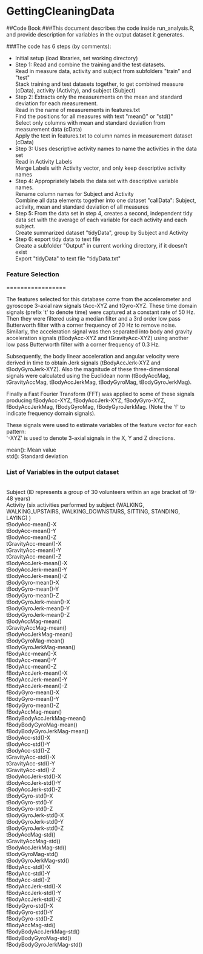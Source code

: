 # GettingCleaningData
##Code Book
###This document describes the code inside run_analysis.R, and provide description for variables in the output dataset it generates. 

###The code has 6 steps (by comments):

* Initial setup (load libraries, set working directory)
* Step 1: Read and combine the training and the test datasets.
<br/> Read in measure data, activity and subject from subfolders "train" and "test"
<br/> Stack training and test datasets together, to get combined measure (cData), activity (Activity), and subject (Subject)
* Step 2: Extracts only the measurements on the mean and standard deviation for each measurement.
<br/> Read in the name of measurements in features.txt
<br/> Find the positions for all measures with text "mean()" or "std()"
<br/> Select only columns with mean and standard deviation from measurement data (cData)
<br/> Apply the text in features.txt to column names in measurement dataset (cData)
* Step 3: Uses descriptive activity names to name the activities in the data set
<br/> Read in Activity Labels
<br/> Merge Labels with Activity vector, and only keep descriptive activity names
* Step 4: Appropriately labels the data set with descriptive variable names.
<br/> Rename column names for Subject and Activity
<br/> Combine all data elements together into one dataset "callData": Subject, activity, mean and standard deviation of all measures
* Step 5: From the data set in step 4, creates a second, independent tidy data set with the average of each variable for each activity and each subject.
<br/> Create summarized dataset "tidyData", group by Subject and Activity
* Step 6: export tidy data to text file
<br/> Create a subfolder "Output" in current working directory, if it doesn't exist
<br/> Export "tidyData" to text file "tidyData.txt"

### Feature Selection 
=================

The features selected for this database come from the accelerometer and gyroscope 3-axial raw signals tAcc-XYZ and tGyro-XYZ. These time domain signals (prefix 't' to denote time) were captured at a constant rate of 50 Hz. Then they were filtered using a median filter and a 3rd order low pass Butterworth filter with a corner frequency of 20 Hz to remove noise. Similarly, the acceleration signal was then separated into body and gravity acceleration signals (tBodyAcc-XYZ and tGravityAcc-XYZ) using another low pass Butterworth filter with a corner frequency of 0.3 Hz. 

Subsequently, the body linear acceleration and angular velocity were derived in time to obtain Jerk signals (tBodyAccJerk-XYZ and tBodyGyroJerk-XYZ). Also the magnitude of these three-dimensional signals were calculated using the Euclidean norm (tBodyAccMag, tGravityAccMag, tBodyAccJerkMag, tBodyGyroMag, tBodyGyroJerkMag). 

Finally a Fast Fourier Transform (FFT) was applied to some of these signals producing fBodyAcc-XYZ, fBodyAccJerk-XYZ, fBodyGyro-XYZ, fBodyAccJerkMag, fBodyGyroMag, fBodyGyroJerkMag. (Note the 'f' to indicate frequency domain signals). 

These signals were used to estimate variables of the feature vector for each pattern:  
'-XYZ' is used to denote 3-axial signals in the X, Y and Z directions.

mean(): Mean value  
std(): Standard deviation

### List of Variables in the output dataset
<br/>Subject (ID represents a group of 30 volunteers within an age bracket of 19-48 years)
<br/>Activity  (six activities performed by subject (WALKING, WALKING_UPSTAIRS, WALKING_DOWNSTAIRS, SITTING, STANDING, LAYING) )
<br/>tBodyAcc-mean()-X
<br/>tBodyAcc-mean()-Y
<br/>tBodyAcc-mean()-Z
<br/>tGravityAcc-mean()-X
<br/>tGravityAcc-mean()-Y
<br/>tGravityAcc-mean()-Z
<br/>tBodyAccJerk-mean()-X
<br/>tBodyAccJerk-mean()-Y
<br/>tBodyAccJerk-mean()-Z
<br/>tBodyGyro-mean()-X
<br/>tBodyGyro-mean()-Y
<br/>tBodyGyro-mean()-Z
<br/>tBodyGyroJerk-mean()-X
<br/>tBodyGyroJerk-mean()-Y
<br/>tBodyGyroJerk-mean()-Z
<br/>tBodyAccMag-mean()
<br/>tGravityAccMag-mean()
<br/>tBodyAccJerkMag-mean()
<br/>tBodyGyroMag-mean()
<br/>tBodyGyroJerkMag-mean()
<br/>fBodyAcc-mean()-X
<br/>fBodyAcc-mean()-Y
<br/>fBodyAcc-mean()-Z
<br/>fBodyAccJerk-mean()-X
<br/>fBodyAccJerk-mean()-Y
<br/>fBodyAccJerk-mean()-Z
<br/>fBodyGyro-mean()-X
<br/>fBodyGyro-mean()-Y
<br/>fBodyGyro-mean()-Z
<br/>fBodyAccMag-mean()
<br/>fBodyBodyAccJerkMag-mean()
<br/>fBodyBodyGyroMag-mean()
<br/>fBodyBodyGyroJerkMag-mean()
<br/>tBodyAcc-std()-X
<br/>tBodyAcc-std()-Y
<br/>tBodyAcc-std()-Z
<br/>tGravityAcc-std()-X
<br/>tGravityAcc-std()-Y
<br/>tGravityAcc-std()-Z
<br/>tBodyAccJerk-std()-X
<br/>tBodyAccJerk-std()-Y
<br/>tBodyAccJerk-std()-Z
<br/>tBodyGyro-std()-X
<br/>tBodyGyro-std()-Y
<br/>tBodyGyro-std()-Z
<br/>tBodyGyroJerk-std()-X
<br/>tBodyGyroJerk-std()-Y
<br/>tBodyGyroJerk-std()-Z
<br/>tBodyAccMag-std()
<br/>tGravityAccMag-std()
<br/>tBodyAccJerkMag-std()
<br/>tBodyGyroMag-std()
<br/>tBodyGyroJerkMag-std()
<br/>fBodyAcc-std()-X
<br/>fBodyAcc-std()-Y
<br/>fBodyAcc-std()-Z
<br/>fBodyAccJerk-std()-X
<br/>fBodyAccJerk-std()-Y
<br/>fBodyAccJerk-std()-Z
<br/>fBodyGyro-std()-X
<br/>fBodyGyro-std()-Y
<br/>fBodyGyro-std()-Z
<br/>fBodyAccMag-std()
<br/>fBodyBodyAccJerkMag-std()
<br/>fBodyBodyGyroMag-std()
<br/>fBodyBodyGyroJerkMag-std()

